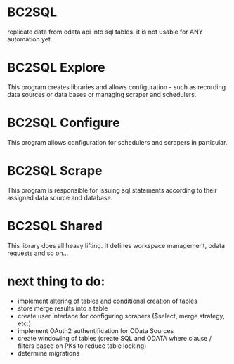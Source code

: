 # BC2SQL
replicate data from odata api into sql tables.
it is not usable for ANY automation yet.

# BC2SQL Explore
This program creates libraries and allows configuration - such as recording data sources or data bases or managing scraper and schedulers.

# BC2SQL Configure
This program allows configuration for schedulers and scrapers in particular.

# BC2SQL Scrape
This program is responsible for issuing sql statements according to their assigned data source and database.

# BC2SQL Shared
This library does all heavy lifting.
It defines workspace management, odata requests and so on...

# next thing to do:
- implement altering of tables and conditional creation of tables
- store merge results into a table
- create user interface for configuring scrapers ($select, merge strategy, etc.)
- implement OAuth2 authentification for OData Sources
- create windowing of tables (create SQL and ODATA where clause / filters based on PKs to reduce table locking)
- determine migrations
